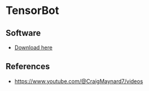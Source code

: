 # TensorBot

## Software
- [Download here](https://drive.google.com/drive/folders/1QeQVKOQrqvYlFl_fmG-g97QUFa41ZTPt?usp=sharing)

## References
- https://www.youtube.com/@CraigMaynard7/videos

